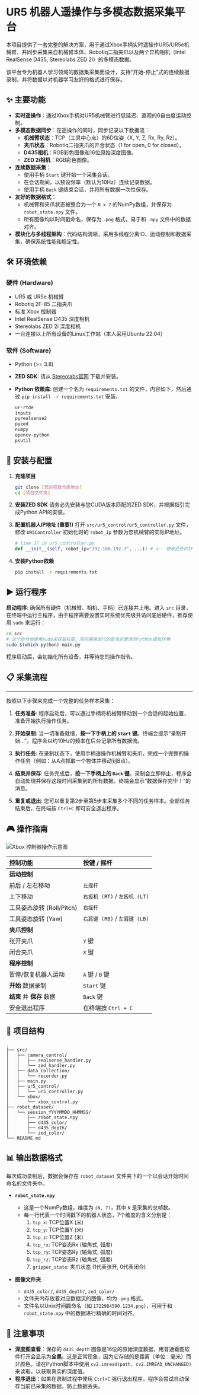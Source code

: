 # UR5 机器人遥操作与多模态数据采集平台

本项目提供了一套完整的解决方案，用于通过Xbox手柄实时遥操作UR5/UR5e机械臂，并同步采集来自机械臂本体、Robotiq二指夹爪以及两个异构相机（Intel RealSense D435, Stereolabs ZED 2i）的多模态数据。

该平台专为机器人学习领域的数据集采集而设计，支持“开始-停止”式的连续数据录制，并将数据以对机器学习友好的格式进行保存。

## ✨ 主要功能

- **实时遥操作**：通过Xbox手柄对UR5机械臂进行低延迟、直观的6自由度运动控制。
- **多模态数据同步**：在遥操作的同时，同步记录以下数据流：
    - **机械臂状态**：TCP（工具中心点）的6D位姿（X, Y, Z, Rx, Ry, Rz）。
    - **夹爪状态**：Robotiq二指夹爪的开合状态（1 for open, 0 for closed）。
    - **D435相机**：RGB彩色图像和16位原始深度图像。
    - **ZED 2i相机**：RGB彩色图像。
- **连续数据采集**：
    - 使用手柄 `Start` 键开始一个采集会话。
    - 在会话期间，以预设频率（默认为10Hz）连续记录数据。
    - 使用手柄 `Back` 键结束会话，并将所有数据一次性保存。
- **友好的数据格式**：
    - 机械臂和夹爪状态被整合为一个 `N x 7` 的NumPy数组，并保存为 `robot_state.npy` 文件。
    - 所有图像均以时间戳命名，保存为 `.png` 格式，易于和 `.npy` 文件中的数据对齐。
- **模块化与多线程架构**：代码结构清晰，采用多线程分离IO、运动控制和数据采集，确保系统性能和稳定性。

## 🛠️ 环境依赖

### 硬件 (Hardware)
- UR5 或 UR5e 机械臂
- Robotiq 2F-85 二指夹爪
- 标准 Xbox 控制器
- Intel RealSense D435 深度相机
- Stereolabs ZED 2i 深度相机
- 一台连接以上所有设备的Linux工作站（本人采用Ubuntu 22.04）

### 软件 (Software)
- Python (>= 3.8)
- **ZED SDK**: 请从 [Stereolabs官网](https://www.stereolabs.com/developers/release/) 下载并安装。
- **Python 依赖库**:
  创建一个名为 `requirements.txt` 的文件，内容如下，然后通过 `pip install -r requirements.txt` 安装。

  ```txt
  ur-rtde
  inputs
  pyrealsense2
  pyzed
  numpy
  opencv-python
  psutil
  ```

## 🚀 安装与配置

1.  **克隆项目**
    ```bash
    git clone [您的项目仓库地址]
    cd [项目文件夹]
    ```

2.  **安装ZED SDK**
    请务必先安装与您CUDA版本匹配的ZED SDK，并根据指引完成Python API的安装。

3.  **配置机器人IP地址 (重要!)**
    打开 `src/ur5_control/ur5_controller.py` 文件，修改 `UR5Controller` 初始化时的 `robot_ip` 参数为您机械臂的实际IP地址。
    ```python
    # line 27 in ur5_controller.py
    def __init__(self, robot_ip="192.168.192.7", ...): # <-- 修改此处的IP地址
    ```

4.  **安装Python依赖**
    ```bash
    pip install -r requirements.txt
    ```

## ▶️ 运行程序

**启动程序**: 确保所有硬件（机械臂、相机、手柄）已连接并上电。进入 `src` 目录，在终端中运行主程序，由于程序需要设置实时系统优先级并访问底层硬件，推荐使用 `sudo` 来运行：

```bash
cd src
# 这个命令会使用sudo来获取权限，同时确保运行的是当前激活的Python虚拟环境
sudo $(which python) main.py
```

程序启动后，会初始化所有设备，并等待您的操作指令。

## 📋 采集流程
---
按照以下步骤来完成一个完整的任务样本采集：

1. **任务准备**: 程序启动后，可以通过手柄将机械臂移动到一个合适的起始位置，准备开始执行操作任务。
    
2. **开始录制**: 当一切准备就绪，**按一下手柄上的 `Start` 键**。终端会提示“录制开始...”，程序会以约10Hz的频率在后台记录所有数据流。
    
3. **执行任务**: 在录制状态下，使用手柄遥操作机械臂和夹爪，完成一个完整的操作任务（例如：从A点抓取一个物体并移动到B点）。
    
4. **结束并保存**: 任务完成后，**按一下手柄上的 `Back` 键**。录制会立即停止，程序会自动处理并保存这段时间采集到的所有数据。终端会显示“数据保存完毕！”的消息。
    
5. **重复或退出**: 您可以重复第2步至第5步来采集多个不同的任务样本。全部任务结束后，在终端按 `Ctrl+C` 即可安全退出程序。

## 🎮 操作指南
![Xbox 控制器操作示意图](./assets/xbox.jpg)

| 控制功能 | 按键 / 摇杆 |
| :--- | :--- |
| **运动控制** | |
| 前后 / 左右移动 | `左摇杆` |
| 上下移动 | `右扳机 (RT)` / `左扳机 (LT)` |
| 工具姿态旋转 (Roll/Pitch) | `右摇杆` |
| 工具姿态旋转 (Yaw) | `右肩键 (RB)` / `左肩键 (LB)` |
| **夹爪控制** | |
| 张开夹爪 | `Y` 键 |
| 闭合夹爪 | `X` 键 |
| **程序控制** | |
| 暂停/恢复机器人运动 | `A` 键 / `B` 键 |
| **开始** 数据录制 | `Start` 键 |
| **结束** 并 **保存** 数据 | `Back` 键 |
| 安全退出程序 | 在终端按 `Ctrl + C` |

## 📁 项目结构

```
.
├── src/
│   ├── camera_control/
│   │   ├── realsense_handler.py
│   │   └── zed_handler.py
│   ├── data_collection/
│   │   └── recorder.py
│   ├── main.py
│   ├── ur5_control/
│   │   └── ur5_controller.py
│   └── xbox/
│       └── xbox_control.py
├── robot_dataset/
│   └── session_YYYYMMDD_HHMMSS/
│       ├── robot_state.npy
│       ├── d435_color/
│       ├── d435_depth/
│       └── zed_color/
└── README.md
```

## 📊 输出数据格式

每次成功录制后，数据会保存在 `robot_dataset` 文件夹下的一个以会话开始时间命名的文件夹中。

- **`robot_state.npy`**
  - 这是一个NumPy数组，维度为 `(N, 7)`，其中 `N` 是采集的总帧数。
  - 每一行代表一个时间戳下的机器人状态，7个维度的含义分别是：
    1.  `tcp_x`: TCP位置X (米)
    2.  `tcp_y`: TCP位置Y (米)
    3.  `tcp_z`: TCP位置Z (米)
    4.  `tcp_rx`: TCP姿态Rx (轴角式, 弧度)
    5.  `tcp_ry`: TCP姿态Ry (轴角式, 弧度)
    6.  `tcp_rz`: TCP姿态Rz (轴角式, 弧度)
    7.  `gripper_state`: 夹爪状态 (1代表张开, 0代表闭合)

- **图像文件夹**
  - `d435_color/`, `d435_depth/`, `zed_color/`
  - 文件夹内存放着对应数据流的图像，均为 `.png` 格式。
  - 文件名以Unix时间戳命名（如 `1722984590.1234.png`），可用于和 `robot_state.npy` 中的数据进行精确的时间对齐。

## 📝 注意事项
- **深度图查看**：保存的 `d435_depth` 图像是16位的原始深度数据，用普通看图软件打开会显示为**全黑**。这是正常现象，因为它存储的是距离（单位：毫米）而非颜色。请在Python脚本中使用 `cv2.imread(path, cv2.IMREAD_UNCHANGED)` 来读取，以获取真实的深度值。
- **程序退出**：如果在录制过程中使用 `Ctrl+C` 强行退出程序，程序会尝试自动保存当前已采集的数据，防止数据丢失。